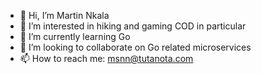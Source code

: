 - 👋 Hi, I’m Martin Nkala
- 👀 I’m interested in hiking and gaming COD in particular
- 🌱 I’m currently learning Go
- 💞️ I’m looking to collaborate on Go related microservices
- 📫 How to reach me: msnn@tutanota.com

<!---
mnkala2/mnkala2 is a ✨ special ✨ repository because its `README.md` (this file) appears on your GitHub profile.
You can click the Preview link to take a look at your changes.
--->
